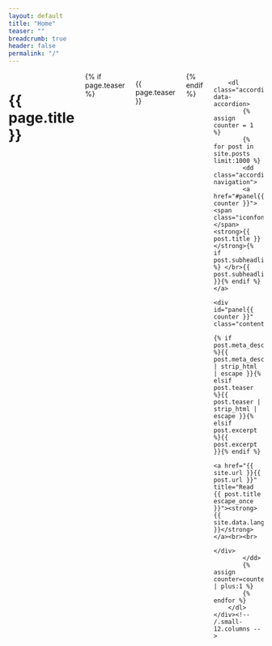 ```yaml
---
layout: default
title: "Home"
teaser: ""
breadcrumb: true
header: false
permalink: "/"
---
```

<div id="blog-index" class="row">
	<div class="small-12 columns t30">
		<h1>{{ page.title }}</h1>
		{% if page.teaser %}<p class="teaser">{{ page.teaser }}</p>{% endif %}

		<dl class="accordion" data-accordion>
			{% assign counter = 1 %}
			{% for post in site.posts limit:1000 %}
			<dd class="accordion-navigation">
            <a href="#panel{{ counter }}"><span class="iconfont"></span> <strong>{{ post.title }}</strong>{% if post.subheadline %} </br>{{ post.subheadline }}{% endif %}</a>
              <div id="panel{{ counter }}" class="content">
                {% if post.meta_description %}{{ post.meta_description | strip_html | escape }}{% elsif post.teaser %}{{ post.teaser | strip_html | escape }}{% elsif post.excerpt %}{{ post.excerpt }}{% endif %}
                <a href="{{ site.url }}{{ post.url }}" title="Read {{ post.title escape_once }}"><strong>{{ site.data.language.read_more }}</strong></a><br><br>
              </div>
            </dd>
			{% assign counter=counter | plus:1 %}
			{% endfor %}
		</dl>
	</div><!-- /.small-12.columns -->
</div><!-- /.row -->
